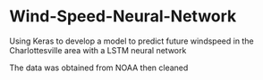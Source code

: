 # Wind-Speed-Neural-Network
Using Keras to develop a model to predict future windspeed in the Charlottesville area with a LSTM neural network

The data was obtained from NOAA then cleaned
